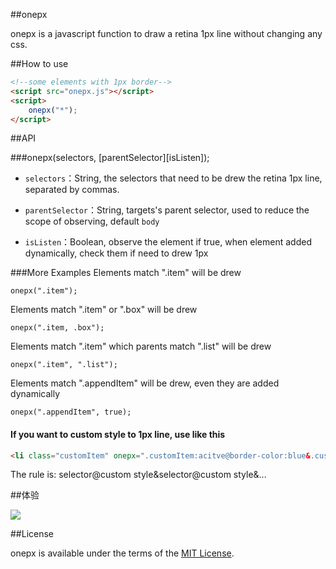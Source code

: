##onepx

onepx is a javascript function to draw a retina 1px line without changing any css.

##How to use

```html
<!--some elements with 1px border-->
<script src="onepx.js"></script>
<script>
    onepx("*");
</script>
```

##API

###onepx(selectors, [parentSelector][isListen]);

- `selectors`：String, the selectors that need to be drew the retina 1px line, separated by commas.

- `parentSelector`：String, targets's parent selector, used to reduce the scope of observing, default `body`

- `isListen`：Boolean, observe the element if true, when element added dynamically, check them if need to drew 1px



###More Examples
Elements match ".item" will be drew
```script
onepx(".item");
```

Elements match ".item" or ".box" will be drew
```script
onepx(".item, .box");
```

Elements match ".item" which parents match ".list" will be drew
```script
onepx(".item", ".list");
```

Elements match ".appendItem" will be drew, even they are added dynamically
```script
onepx(".appendItem", true);
```

#### If you want to custom style to 1px line, use like this
```html
<li class="customItem" onepx=".customItem:acitve@border-color:blue&.customItem:hover@border-color:green"></li>
```

The rule is: selector@custom style&selector@custom style&...


##体验

![](http://wechatui.github.io/swiper/images/example.jpg)

##License

onepx is available under the terms of the [MIT License](http://www.opensource.org/licenses/mit-license.php).

